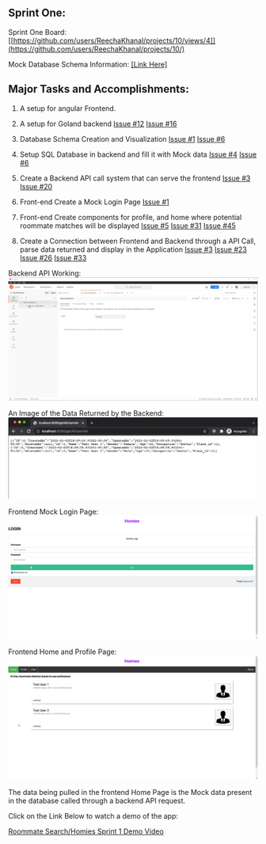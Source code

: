 ## Sprint One:

Sprint One Board: [[https://github.com/users/ReechaKhanal/projects/10/views/4]](https://github.com/users/ReechaKhanal/projects/10/)

Mock Database Schema Information: [[Link Here]](https://github.com/ReechaKhanal/RoommateSearch/wiki/Database)

## Major Tasks and Accomplishments:

 1. A setup for angular Frontend.

 2. A setup for Goland backend
        [Issue #12](https://github.com/ReechaKhanal/RoommateSearch/issues/12)
        [Issue #16](https://github.com/ReechaKhanal/RoommateSearch/issues/16)

 3. Database Schema Creation and Visualization
        [Issue #1](https://github.com/ReechaKhanal/RoommateSearch/issues/1)
        [Issue #6](https://github.com/ReechaKhanal/RoommateSearch/issues/6)

 4. Setup SQL Database in backend and fill it with Mock data
        [Issue #4](https://github.com/ReechaKhanal/RoommateSearch/issues/4)
        [Issue #6](https://github.com/ReechaKhanal/RoommateSearch/issues/6)

 5. Create a Backend API call system that can serve the frontend
        [Issue #3](https://github.com/ReechaKhanal/RoommateSearch/issues/3)
        [Issue #20](https://github.com/ReechaKhanal/RoommateSearch/issues/20)
 5. Front-end Create a Mock Login Page
        [Issue #1](https://github.com/ReechaKhanal/RoommateSearch/issues/1)

 6. Front-end Create components for profile, and home where potential roommate matches will be displayed
         [Issue #5](https://github.com/ReechaKhanal/RoommateSearch/issues/5)
         [Issue #31](https://github.com/ReechaKhanal/RoommateSearch/issues/31)
         [Issue #45](https://github.com/ReechaKhanal/RoommateSearch/issues/45)

7. Create a Connection between Frontend and Backend through a API Call, parse data returned and display in the Application
        [Issue #3](https://github.com/ReechaKhanal/RoommateSearch/issues/3)
        [Issue #23](https://github.com/ReechaKhanal/RoommateSearch/issues/23)
        [Issue #26](https://github.com/ReechaKhanal/RoommateSearch/issues/26)
        [Issue #33](https://github.com/ReechaKhanal/RoommateSearch/issues/33)

Backend API Working:
![](./Images/Postman-API-backend_GetAllUserInfo.gif)

An Image of the Data Returned by the Backend:
<img src="./Images/Backend_API_Request_in_Browser.png" />

Frontend Mock Login Page:
![](./Images/Frontend_Video_LoginPage.gif)

Frontend Home and Profile Page:
![](./Images/Frontend_Video_HomePage.gif)

The data being pulled in the frontend Home Page is the Mock data present in the database called through a backend API request.

Click on the Link Below to watch a demo of the app:

[Roommate Search/Homies Sprint 1 Demo Video](https://www.youtube.com/watch?v=yElAkzQciXc)

